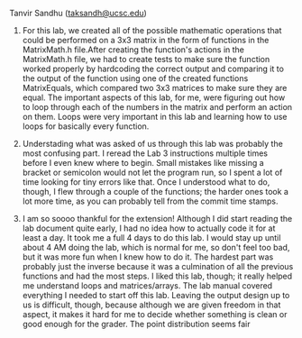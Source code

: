 Tanvir Sandhu (taksandh@ucsc.edu)

1. For this lab, we created all of the possible mathematic operations that could be performed on a 3x3 matrix in the form of functions in the MatrixMath.h file.After creating the function's actions in the MatrixMath.h file, we had to create tests to make sure the function worked properly by hardcoding the correct output and comparing it to the output of the function using one of the created functions MatrixEquals, which compared two 3x3 matrices to make sure they are equal. The important aspects of this lab, for me, were figuring out how to loop through each of the numbers in the matrix and perform an action on them. Loops were very important in this lab and learning how to use loops for basically every function.

2. Understading what was asked of us through this lab was probably the most confusing part. I reread the Lab 3 instructions multiple times before I even knew where to begin. Small mistakes like missing a bracket or semicolon would not let the program run, so I spent a lot of time looking for tiny errors like that. Once I understood what to do, though, I flew through a couple of the functions; the harder ones took a lot more time, as you can probably tell from the commit time stamps. 

3. I am so soooo thankful for the extension! Although I did start reading the lab document quite early, I had no idea how to actually code it for at least a day. It took me a full 4 days to do this lab. I would stay up until about 4 AM doing the lab, which is normal for me, so don't feel too bad, but it was more fun when I knew how to do it. The hardest part was probably just the inverse because it was a culmination of all the previous functions and had the most steps. I liked this lab, though; it really helped me understand loops and matrices/arrays. The lab manual covered everything I needed to start off this lab. Leaving the output design up to us is difficult, though, because although we are given freedom in that aspect, it makes it hard for me to decide whether something is clean or good enough for the grader. The point distribution seems fair

